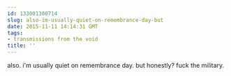 ```yaml
---
id: 133001300714
slug: also-im-usually-quiet-on-remembrance-day-but
date: 2015-11-11 14:14:31 GMT
tags:
- transmissions from the void
title: ''
---
```

also. i'm usually quiet on remembrance day. but honestly? fuck the military.